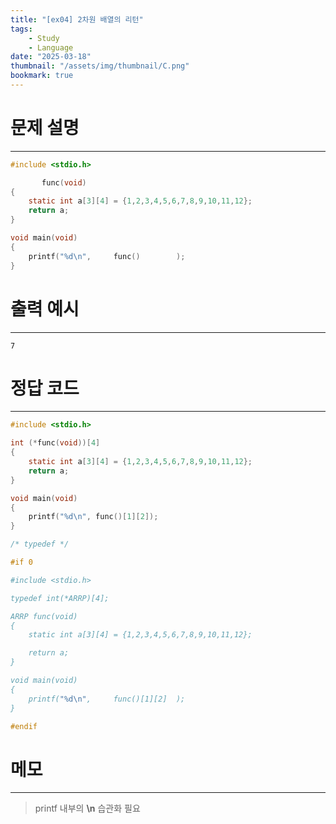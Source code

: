 ```yaml
---
title: "[ex04] 2차원 배열의 리턴"
tags:
    - Study
    - Language
date: "2025-03-18"
thumbnail: "/assets/img/thumbnail/C.png"
bookmark: true
---
```

# 문제 설명
---

```c
#include <stdio.h>

       func(void)
{
    static int a[3][4] = {1,2,3,4,5,6,7,8,9,10,11,12};
    return a;
}

void main(void)
{
    printf("%d\n",     func()        );
}
```

# 출력 예시
---

```
7
```

# 정답 코드
---

```c
#include <stdio.h>

int (*func(void))[4]
{
	static int a[3][4] = {1,2,3,4,5,6,7,8,9,10,11,12};
	return a;
}

void main(void)
{
	printf("%d\n", func()[1][2]);
}

/* typedef */

#if 0

#include <stdio.h>

typedef int(*ARRP)[4];

ARRP func(void)
{
	static int a[3][4] = {1,2,3,4,5,6,7,8,9,10,11,12};

	return a;
}

void main(void)
{
	printf("%d\n",     func()[1][2]  );  
}

#endif
```

# 메모
---
> printf 내부의 **\n** 습관화 필요